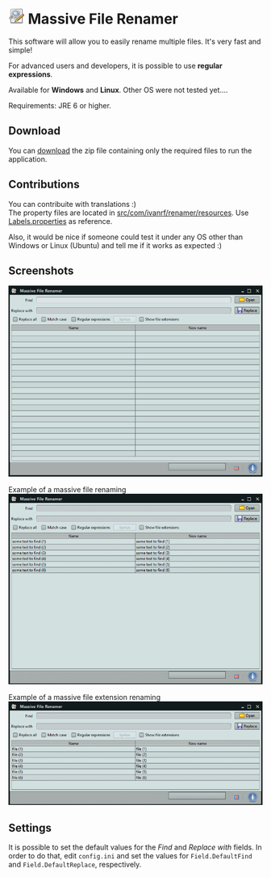 ![](src/com/ivanrf/renamer/images/Logo32.png) Massive File Renamer
==================

This software will allow you to easily rename multiple files. It's very fast and simple!

For advanced users and developers, it is possible to use **regular expressions**.

Available for **Windows** and **Linux**. Other OS were not tested yet....

Requirements: JRE 6 or higher.

## Download ##
You can [download](MassiveFileRenamer.zip?raw=true) the zip file containing only the required files to run the application.

## Contributions ##
You can contribuite with translations :)<br/>
The property files are located in [src/com/ivanrf/renamer/resources](src/com/ivanrf/renamer/resources). Use [Labels.properties](src/com/ivanrf/renamer/resources/Labels.properties) as reference.

Also, it would be nice if someone could test it under any OS other than Windows or Linux (Ubuntu) and tell me if it works as expected :) 

## Screenshots ##
![](screenshots/1.png)

Example of a massive file renaming
![](screenshots/2.gif)

Example of a massive file extension renaming
![](screenshots/3.gif)

## Settings ##
It is possible to set the default values for the *Find* and *Replace with* fields. In order to do that, edit ```config.ini``` and set the values for ```Field.DefaultFind``` and ```Field.DefaultReplace```, respectively.